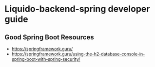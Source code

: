 # Liquido-backend-spring  developer guide

## Good Spring Boot Resources

 - https://springframework.guru/
 - https://springframework.guru/using-the-h2-database-console-in-spring-boot-with-spring-security/